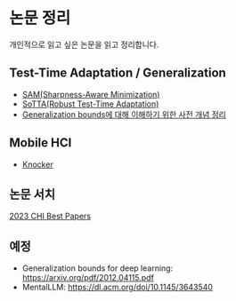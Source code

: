 # 논문 정리
개인적으로 읽고 싶은 논문을 읽고 정리합니다.

## Test-Time Adaptation / Generalization
- [SAM(Sharpness-Aware Minimization)](https://github.com/gjlee0802/publications_summary/blob/main/Sharpness-Aware_Minimization_for_Efficiently_Improving_Generalization.md)
- [SoTTA(Robust Test-Time Adaptation)](https://github.com/gjlee0802/publications_summary/blob/main/SoTTA_Robust_Test-Time_Adaptation_on_Noisy_Data.md)
- [Generalization bounds에 대해 이해하기 위한 사전 개념 정리](https://github.com/gjlee0802/publications_summary/blob/main/generalization_bounds.md)
## Mobile HCI
- [Knocker](https://github.com/gjlee0802/publications_summary/blob/main/Knocker_Vibroacoustic-based_Object_Recognition_with_Smartphones.md)

## 논문 서치
[2023 CHI Best Papers](https://programs.sigchi.org/chi/2023/awards/best-papers)

## 예정
- Generalization bounds for deep learning: https://arxiv.org/pdf/2012.04115.pdf
- MentalLLM: https://dl.acm.org/doi/10.1145/3643540
